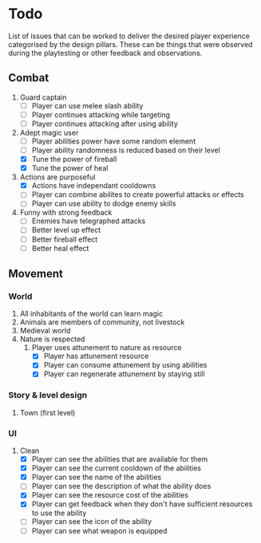# Todo
List of issues that can be worked to deliver the desired player experience categorised by the design pillars. These can be things that were observed during the playtesting or other feedback and observations.

## Combat
1. Guard captain
   - [ ] Player can use melee slash ability
   - [ ] Player continues attacking while targeting
   - [ ] Player continues attacking after using ability
2. Adept magic user
   - [ ] Player abilities power have some random element
   - [ ] Player ability randomness is reduced based on their level
   - [x] Tune the power of fireball
   - [x] Tune the power of heal
3. Actions are purposeful
   - [x] Actions have independant cooldowns
   - [ ] Player can combine abilites to create powerful attacks or effects
   - [ ] Player can use ability to dodge enemy skills
4. Funny with strong feedback
   - [ ] Enemies have telegraphed attacks
   - [ ] Better level up effect
   - [ ] Better fireball effect
   - [ ] Better heal effect
## Movement

### World
1. All inhabitants of the world can learn magic
2. Animals are members of community, not livestock
3. Medieval world
4. Nature is respected
   1. Player uses attunement to nature as resource
      - [x] Player has attunement resource
      - [x] Player can consume attunement by using abilities
      - [x] Player can regenerate attunement by staying still

### Story & level design
1. Town (first level)

### UI
1. Clean
   - [x] Player can see the abilities that are available for them
   - [x] Player can see the current cooldown of the abilities
   - [x] Player can see the name of the abilities
   - [ ] Player can see the description of what the ability does
   - [x] Player can see the resource cost of the abilities
   - [x] Player can get feedback when they don't have sufficient resources to use the ability
   - [ ] Player can see the icon of the ability
   - [ ] Player can see what weapon is equipped
